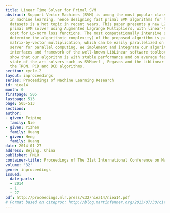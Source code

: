 ```yaml
---
title: Linear Time Solver for Primal SVM
abstract: Support Vector Machines (SVM) is among the most popular classification techniques
  in machine learning, hence designing fast primal SVM algorithms for large-scale
  datasets is a hot topic in recent years. This paper presents a new L2-norm regularized
  primal SVM solver using Augmented Lagrange Multipliers, with linear-time computational
  cost for Lp-norm loss functions. The most computationally intensive steps (that
  determine the algorithmic complexity) of the proposed algorithm is purely and simply
  matrix-by-vector multiplication, which can be easily parallelized on a multi-core
  server for parallel computing. We implement and integrate our algorithm into the
  interfaces and framework of the well-known LibLinear software toolbox. Experiments
  show that our algorithm is with stable performance and on average faster than the
  state-of-the-art solvers such as SVMperf , Pegasos and the LibLinear that integrates
  the TRON, PCD and DCD algorithms.
section: cycle-2
layout: inproceedings
series: Proceedings of Machine Learning Research
id: niea14
month: 0
firstpage: 505
lastpage: 513
page: 505-513
sections: 
author:
- given: Feiping
  family: Nie
- given: Yizhen
  family: Huang
- given: Heng
  family: Huang
date: 2014-01-27
address: Bejing, China
publisher: PMLR
container-title: Proceedings of The 31st International Conference on Machine Learning
volume: '32'
genre: inproceedings
issued:
  date-parts:
  - 2014
  - 1
  - 27
pdf: http://proceedings.mlr.press/v32/niea14/niea14.pdf
# Format based on citeproc: http://blog.martinfenner.org/2013/07/30/citeproc-yaml-for-bibliographies/
---
```

